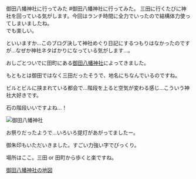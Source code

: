 御田八幡神社に行ってみた
#御田八幡神社に行ってみた。
三田に行くたびに神社を回っている気がします。今回はランチ時間に全力でいったので結構体力使ってしまいましたね。<br>
でも楽しい。

といいますか…このブログ決して神社めぐり日記にするつもりはなかったのですが…なぜか神社ネタばかりになっている気がします…。

おしごとついでに田町にある[御田八幡神社](http://mitahachiman.net/)によってきました。<br />

もともとは御田ではなく三田だったそうで、地名にちなんでいるのですね。

ビルとビルに挟まれている都会で…階段を上ると空気が変わる感じ…こういう神社大好きです。

石の階段いいですよね…！


![御田八幡神社](http://www.yunoka.net/img/blog/mitahachiman1_mini.jpg "御田八幡神社")

お祭りだったようで…いろいろ提灯があがってましたー。

御朱印もいただいきました。すごい力強い字でびっくり。

場所はここ。三田 or 田町から歩くと楽ですね。


<?php
if($isSP){
?>
[御田八幡神社の地図](https://www.google.co.jp/maps/place/%E5%BE%A1%E7%94%B0%E5%85%AB%E5%B9%A1%E7%A5%9E%E7%A4%BE/@35.6429646,139.7411633,18z/data=!4m2!3m1!1s0x60188badf221f45f:0xc87fba38dcea1482?hl=ja)
<?php
}else{
?>
<script type='text/javascript' charset='UTF-8' src='http://map.yahooapis.jp/MapsService/embedmap/V2/?id=4881d007ee9668e95fc6f96ff87446cdb711c188&amp;cond=p%3A%E5%BE%A1%E7%94%B0%E5%85%AB%E5%B9%A1%E7%A5%9E%E7%A4%BE%3Blat%3A35.6431495%3Blon%3A139.7413993%3Btype%3Ascroll%3Bei%3AUTF-8%3Bdatum%3Awgs%3Bv%3A2%3Bsc%3A3%3Buid%3A4881d007ee9668e95fc6f96ff87446cdb711c188%3Bfa%3Aids%3Bz%3A18%3Bs%3A143935033349f8882d58c59993c40eec4b16cfffac%3Blayer%3Aplocal%3Bspotnote%3Aon%3Bid%3A4881d007ee9668e95fc6f96ff87446cdb711c188%3B&amp;p=%E5%BE%A1%E7%94%B0%E5%85%AB%E5%B9%A1%E7%A5%9E%E7%A4%BE&amp;zoom=18&amp;lat=35.64417832579506&amp;lon=139.74358798255585&amp;pluginid=plocal&amp;z=18&amp;mode=map&amp;active=true&amp;layer=plocal&amp;home=on&amp;hlat=35.6431495&amp;hlon=139.7413993&amp;pointer=off&amp;pan=off&amp;ei=utf8&amp;v=3&amp;datum=wgs&amp;width=480&amp;height=480&amp;device=pc&amp;isleft='></script>
<?php
}
?>
